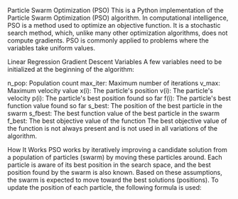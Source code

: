 Particle Swarm Optimization (PSO)
This is a Python implementation of the Particle Swarm Optimization (PSO) algorithm. In computational intelligence, PSO is a method used to optimize an objective function. It is a stochastic search method, which, unlike many other optimization algorithms, does not compute gradients. PSO is commonly applied to problems where the variables take uniform values.

Linear Regression Gradient Descent
Variables
A few variables need to be initialized at the beginning of the algorithm:

n_pop: Population count
max_iter: Maximum number of iterations
v_max: Maximum velocity value
x(i): The particle's position
v(i): The particle's velocity
p(i): The particle's best position found so far
f(i): The particle's best function value found so far
s_best: The position of the best particle in the swarm
s_fbest: The best function value of the best particle in the swarm
f_best: The best objective value of the function
The best objective value of the function is not always present and is not used in all variations of the algorithm.

How It Works
PSO works by iteratively improving a candidate solution from a population of particles (swarm) by moving these particles around. Each particle is aware of its best position in the search space, and the best position found by the swarm is also known. Based on these assumptions, the swarm is expected to move toward the best solutions (positions). To update the position of each particle, the following formula is used:

